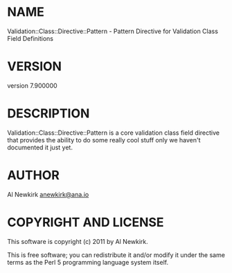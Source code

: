 # NAME

Validation::Class::Directive::Pattern - Pattern Directive for Validation Class Field Definitions

# VERSION

version 7.900000

# DESCRIPTION

Validation::Class::Directive::Pattern is a core validation class field directive
that provides the ability to do some really cool stuff only we haven't
documented it just yet.

# AUTHOR

Al Newkirk <anewkirk@ana.io>

# COPYRIGHT AND LICENSE

This software is copyright (c) 2011 by Al Newkirk.

This is free software; you can redistribute it and/or modify it under
the same terms as the Perl 5 programming language system itself.
